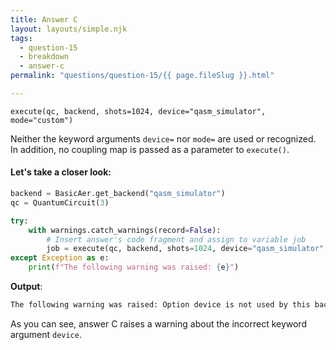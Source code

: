 ```yaml
---
title: Answer C
layout: layouts/simple.njk
tags:
  - question-15
  - breakdown
  - answer-c
permalink: "questions/question-15/{{ page.fileSlug }}.html"

---
```



`execute(qc, backend, shots=1024, device="qasm_simulator", mode="custom")`  

Neither the keyword arguments `device=` nor `mode=` are used or recognized.
In addition, no coupling map is passed as a parameter to `execute()`.

#### Let's take a closer look:


```python
backend = BasicAer.get_backend("qasm_simulator")
qc = QuantumCircuit(3)

try:
    with warnings.catch_warnings(record=False):
        # Insert answer's code fragment and assign to variable job
        job = execute(qc, backend, shots=1024, device="qasm_simulator", mode="custom")
except Exception as e:
    print(f"The following warning was raised: {e}")
```

**Output**:
```bash
The following warning was raised: Option device is not used by this backend

```

As you can see, answer C raises a warning about the incorrect keyword argument `device`.
